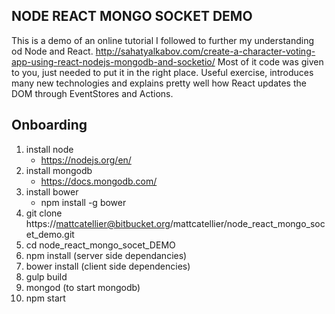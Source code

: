 ## NODE REACT MONGO SOCKET DEMO

This is a demo of an online tutorial I followed to further my understanding od Node and React.
http://sahatyalkabov.com/create-a-character-voting-app-using-react-nodejs-mongodb-and-socketio/ 
Most of it code was given to you, just needed to put it in the right place.   Useful exercise, 
introduces many new technologies and explains pretty well how React updates the DOM through EventStores
and Actions.

## Onboarding

1. install node
    * https://nodejs.org/en/
2. install mongodb
    * https://docs.mongodb.com/
3. install bower
    * npm install -g bower
4. git clone https://mattcatellier@bitbucket.org/mattcatellier/node_react_mongo_socet_demo.git
5. cd node_react_mongo_socet_DEMO
6. npm install (server side dependancies)
7. bower install (client side dependencies)
8. gulp build
9. mongod (to start mongodb)
10. npm start

